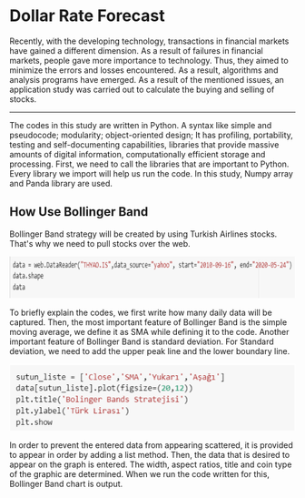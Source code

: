 <h1>Dollar Rate Forecast</h1>
<p>Recently, with the developing technology, transactions in financial markets have gained a different dimension. As a result of failures in financial markets, people gave more importance to technology. Thus, they aimed to minimize the errors and losses encountered. As a result, algorithms and analysis programs have emerged. As a result of the mentioned issues, an application study was carried out to calculate the buying and selling of stocks.</p>
<hr>
<p>The codes in this study are written in Python. A syntax like simple and pseudocode; modularity; object-oriented design; It has profiling, portability, testing and self-documenting capabilities, libraries that provide massive amounts of digital information, computationally efficient storage and processing.
First, we need to call the libraries that are important to Python. Every library we import will help us run the code.
In this study, Numpy array and Panda library are used.</p>
<h2>How Use Bollinger Band</h2>
<p>Bollinger Band strategy will be created by using Turkish Airlines stocks. That's why we need to pull stocks over the web.</p>

![](image/thy.png)

<p>To briefly explain the codes, we first write how many daily data will be captured. Then, the most important feature of Bollinger Band is the simple moving average, we define it as SMA while defining it to the code.
Another important feature of Bollinger Band is standard deviation. For Standard deviation, we need to add the upper peak line and the lower boundary line.</p>

![](image/listingtheentereddata.png)

<p>In order to prevent the entered data from appearing scattered, it is provided to appear in order by adding a list method. Then, the data that is desired to appear on the graph is entered. The width, aspect ratios, title and coin type of the graphic are determined. When we run the code written for this, Bollinger Band chart is output.
</p>

